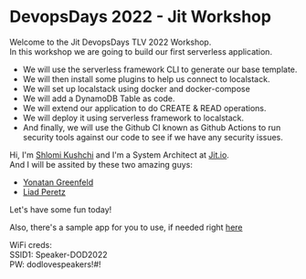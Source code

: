 # DevopsDays 2022 - Jit Workshop
Welcome to the Jit DevopsDays TLV 2022 Workshop.<br>
In this workshop we are going to build our first serverless application.<br>
* We will use the serverless framework CLI to generate our base template.
* We will then install some plugins to help us connect to localstack.
* We will set up localstack using docker and docker-compose
* We will add a DynamoDB Table as code.
* We will extend our application to do CREATE & READ operations.
* We will deploy it using serverless framework to localstack.
* And finally, we will use the Github CI known as Github Actions to run security tools against our code to see if we have any security issues. 

Hi, I'm [Shlomi Kushchi](https://www.linkedin.com/in/shlomi-kushchi-a76b7963/) and I'm a System Architect at [Jit.io](https://www.jit.io/).<br>
And I will be assited by these two amazing guys:
* [Yonatan Greenfeld](https://www.linkedin.com/in/yonatan-greenfeld-40ba1b210/)
* [Liad Peretz](https://www.linkedin.com/in/liad-peretz/)

Let's have some fun today!

Also, there's a sample app for you to use, if needed right [here](pages/sample-app)

WiFi creds:<br>
SSID1: Speaker-DOD2022<br>
PW: dodlovespeakers!#!<br>

```{tableofcontents}
```
